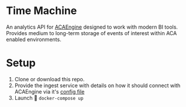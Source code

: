 # Time Machine

An analytics API for [ACAEngine](https://github.com/acaprojects/ruby-engine) designed to work with modern BI tools. Provides medium to long-term storage of events of interest within ACA enabled environments.

# Setup

1.  Clone or download this repo.
2.  Provide the ingest service with details on how it should connect with ACAEngine via it's [config file](config/ingest/.env)
3.  Launch :rocket: `docker-compose up`
